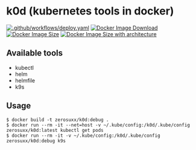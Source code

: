 # k0d (kubernetes tools in docker)

[![.github/workflows/deploy.yaml](https://github.com/zerok8s/k0d/actions/workflows/deploy.yaml/badge.svg)](https://github.com/zerok8s/k0d/actions/workflows/deploy.yaml)
[![Docker Image Download](https://img.shields.io/docker/pulls/zerosuxx/k0d)](https://hub.docker.com/r/zerosuxx/k0d)
[![Docker Image Size](https://img.shields.io/docker/image-size/zerosuxx/k0d?label=amd64%20image%20size)](https://hub.docker.com/r/zerosuxx/k0d)
[![Docker Image Size with architecture](https://img.shields.io/docker/image-size/zerosuxx/k0d?arch=arm64&label=arm64%20image%20size)](https://hub.docker.com/r/zerosuxx/k0d)


## Available tools
- kubectl
- helm
- helmfile
- k9s

## Usage
```shell
$ docker build -t zerosuxx/k0d:debug .
$ docker run --rm -it --net=host -v ~/.kube/config:/k0d/.kube/config zerosuxx/k0d:latest kubectl get pods
$ docker run --rm -it -v ~/.kube/config:/k0d/.kube/config zerosuxx/k0d:debug k9s
```
